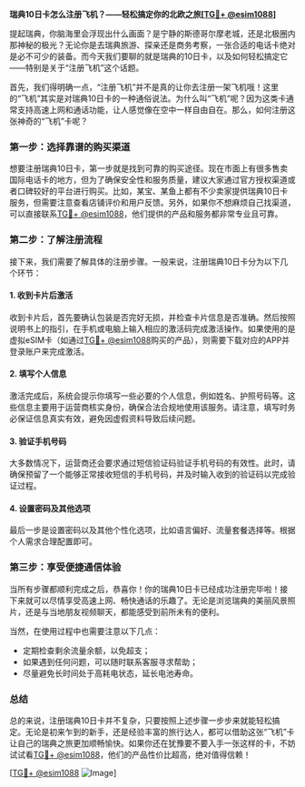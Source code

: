**瑞典10日卡怎么注册飞机？——轻松搞定你的北欧之旅[[TG💪+ @esim1088](https://t.me/s/esim1088)]**

提起瑞典，你脑海里会浮现出什么画面？是宁静的斯德哥尔摩老城，还是北极圈内那神秘的极光？无论你是去瑞典旅游、探亲还是商务考察，一张合适的电话卡绝对是必不可少的装备。而今天我们要聊的就是瑞典的10日卡，以及如何轻松搞定它——特别是关于“注册飞机”这个话题。

首先，我们得明确一点，“注册飞机”并不是真的让你去注册一架飞机哦！这里的“飞机”其实是对瑞典10日卡的一种通俗说法。为什么叫“飞机”呢？因为这类卡通常支持高速上网和通话功能，让人感觉像在空中一样自由自在。那么，如何注册这张神奇的“飞机”卡呢？

### 第一步：选择靠谱的购买渠道

想要注册瑞典10日卡，第一步就是找到可靠的购买途径。现在市面上有很多售卖国际电话卡的地方，但为了确保安全性和服务质量，建议大家通过官方授权渠道或者口碑较好的平台进行购买。比如，某宝、某鱼上都有不少卖家提供瑞典10日卡服务，但需要注意查看店铺评价和用户反馈。另外，如果你不想麻烦自己找渠道，可以直接联系[TG💪+ @esim1088](https://t.me/s/esim1088)，他们提供的产品和服务都非常专业且可靠。

### 第二步：了解注册流程

接下来，我们需要了解具体的注册步骤。一般来说，注册瑞典10日卡分为以下几个环节：

#### 1. 收到卡片后激活
收到卡片后，首先要确认包装是否完好无损，并检查卡片信息是否准确。然后按照说明书上的指引，在手机或电脑上输入相应的激活码完成激活操作。如果使用的是虚拟eSIM卡（如通过[TG💪+ @esim1088](https://t.me/s/esim1088)购买的产品），则需要下载对应的APP并登录账户来完成激活。

#### 2. 填写个人信息
激活完成后，系统会提示你填写一些必要的个人信息，例如姓名、护照号码等。这些信息主要用于运营商核实身份，确保合法合规地使用该服务。请注意，填写时务必保证信息真实有效，避免因虚假资料导致后续问题。

#### 3. 验证手机号码
大多数情况下，运营商还会要求通过短信验证码验证手机号码的有效性。此时，请确保预留了一个能够正常接收短信的手机号码，并及时输入收到的验证码以完成验证过程。

#### 4. 设置密码及其他选项
最后一步是设置密码以及其他个性化选项，比如语言偏好、流量套餐选择等。根据个人需求合理配置即可。

### 第三步：享受便捷通信体验

当所有步骤都顺利完成之后，恭喜你！你的瑞典10日卡已经成功注册完毕啦！接下来就可以尽情享受高速上网、畅快通话的乐趣了。无论是浏览瑞典的美丽风景照片，还是与当地朋友视频聊天，都能感受到前所未有的便利。

当然，在使用过程中也需要注意以下几点：
- 定期检查剩余流量余额，以免超支；
- 如果遇到任何问题，可以随时联系客服寻求帮助；
- 尽量避免长时间处于高耗电状态，延长电池寿命。

### 总结

总的来说，注册瑞典10日卡并不复杂，只要按照上述步骤一步步来就能轻松搞定。无论是初来乍到的新手，还是经验丰富的旅行达人，都可以借助这张“飞机”卡让自己的瑞典之旅更加顺畅愉快。如果你还在犹豫要不要入手一张这样的卡，不妨试试看[TG💪+ @esim1088](https://t.me/s/esim1088)，他们的产品性价比超高，绝对值得信赖！

[[TG💪+ @esim1088](https://t.me/s/esim1088) ![Image](https://i.postimg.cc/4NQfJmqS/Snipaste-2025-05-13-00-14-12.png)]
